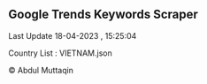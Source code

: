 

## Google Trends Keywords Scraper 
 
Last Update 18-04-2023 , 15:25:04

Country List :
VIETNAM.json



© Abdul Muttaqin 

